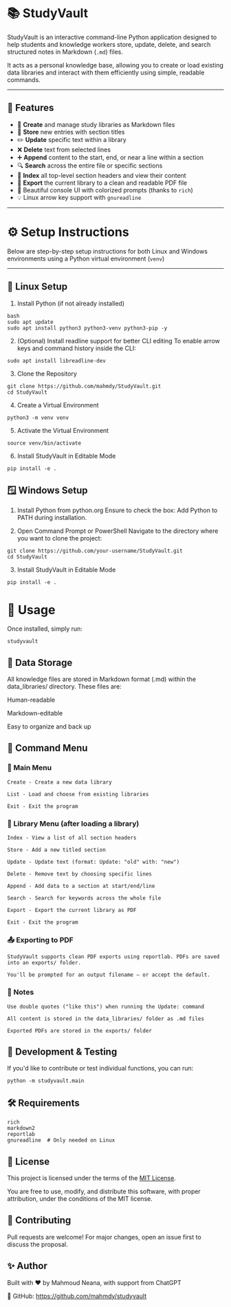 # 📚 StudyVault

StudyVault is an interactive command-line Python application designed to help students and knowledge workers store, update, delete, and search structured notes in Markdown (`.md`) files.

It acts as a personal knowledge base, allowing you to create or load existing data libraries and interact with them efficiently using simple, readable commands.

---

## 🚀 Features

- 📁 **Create** and manage study libraries as Markdown files
- 📝 **Store** new entries with section titles
- ✏️ **Update** specific text within a library
- ❌ **Delete** text from selected lines
- ➕ **Append** content to the start, end, or near a line within a section
- 🔍 **Search** across the entire file or specific sections
- 📑 **Index** all top-level section headers and view their content
- 📄 **Export** the current library to a clean and readable PDF file
- 🎨 Beautiful console UI with colorized prompts (thanks to `rich`)
- 💡 Linux arrow key support with `gnureadline`

---

# ⚙️ Setup Instructions

Below are step-by-step setup instructions for both Linux and Windows environments using a Python virtual environment (`venv`)

---

## 🐧 Linux Setup

1. Install Python (if not already installed)

```
bash
sudo apt update
sudo apt install python3 python3-venv python3-pip -y
```
2. (Optional) Install readline support for better CLI editing
To enable arrow keys and command history inside the CLI:

```
sudo apt install libreadline-dev
```

3. Clone the Repository

```
git clone https://github.com/mahmdy/StudyVault.git
cd StudyVault
```

4. Create a Virtual Environment

```
python3 -m venv venv
```

5. Activate the Virtual Environment

```
source venv/bin/activate
```

6. Install StudyVault in Editable Mode

```
pip install -e .

```

## 🪟 Windows Setup

1. Install Python from python.org
Ensure to check the box: Add Python to PATH during installation.

2. Open Command Prompt or PowerShell
Navigate to the directory where you want to clone the project:

```
git clone https://github.com/your-username/StudyVault.git
cd StudyVault
```

3. Install StudyVault in Editable Mode

```
pip install -e .
```

# 🧪 Usage
Once installed, simply run:

```
studyvault
```

## 📁 Data Storage

All knowledge files are stored in Markdown format (.md) within the data_libraries/ directory. These files are:

Human-readable

Markdown-editable

Easy to organize and back up

## 🧠 Command Menu
### 📌 Main Menu
	Create - Create a new data library

	List - Load and choose from existing libraries

	Exit - Exit the program

### 📌 Library Menu (after loading a library)
	Index - View a list of all section headers

	Store - Add a new titled section

	Update - Update text (format: Update: "old" with: "new")

	Delete - Remove text by choosing specific lines

	Append - Add data to a section at start/end/line

	Search - Search for keywords across the whole file

	Export - Export the current library as PDF

	Exit - Exit the program

### 📤 Exporting to PDF
	StudyVault supports clean PDF exports using reportlab. PDFs are saved into an exports/ folder.

	You'll be prompted for an output filename — or accept the default.

### 📎 Notes
	Use double quotes ("like this") when running the Update: command

	All content is stored in the data_libraries/ folder as .md files

	Exported PDFs are stored in the exports/ folder


## 🧪 Development & Testing
If you'd like to contribute or test individual functions, you can run:
```
python -m studyvault.main
```

## 🛠 Requirements
```
rich
markdown2
reportlab
gnureadline  # Only needed on Linux
```

## 📝 License

This project is licensed under the terms of the [MIT License](LICENSE).

You are free to use, modify, and distribute this software, with proper attribution, under the conditions of the MIT license.



## 🤝 Contributing
Pull requests are welcome! For major changes, open an issue first to discuss the proposal.

## ✨ Author
Built with ❤️ by Mahmoud Neana, with support from ChatGPT

🔗 GitHub: https://github.com/mahmdy/studyvault
